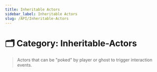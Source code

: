 ```yaml
---
title: Inheritable Actors
sidebar_label: Inheritable Actors
slug: /API/Inheritable-Actors
---
```


# 🗂️ Category: Inheritable-Actors

> Actors that can be "poked" by player or ghost to trigger interaction events.

<FileCard
  filename="BaseInteractableActor.h"
  url="/TemporalTargets-Documentation/docs/API/_base_interactable_actor_8h"
  description="Declares the main game mode logic for ghost replay and respawn handling."
/>

